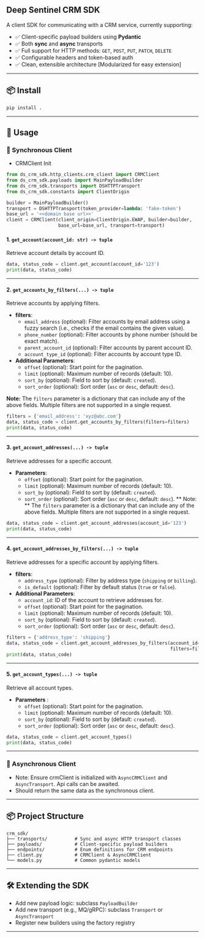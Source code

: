 ## Deep Sentinel CRM SDK

A client SDK for communicating with a CRM service, currently supporting:

- ✅ Client-specific payload builders using **Pydantic**
- ✅ Both **sync** and **async** transports
- ✅ Full support for HTTP methods: `GET`, `POST`, `PUT`, `PATCH`, `DELETE`
- ✅ Configurable headers and token-based auth
- ✅ Clean, extensible architecture [Modularized for easy extension]

---

## 📦 Install

```bash
pip install .
```

---

## 🚀 Usage

### 🔹 Synchronous Client

* CRMClient Init

```python
from ds_crm_sdk.http_clients.crm_client import CRMClient
from ds_crm_sdk.payloads import MainPayloadBuilder
from ds_crm_sdk.transports import DSHTTPTransport
from ds_crm_sdk.constants import ClientOrigin

builder = MainPayloadBuilder()
transport = DSHTTPTransport(token_provider=lambda: 'fake-token')
base_url = '<<domain base url>>'
client = CRMClient(client_origin=ClientOrigin.EWAP, builder=builder,
                   base_url=base_url, transport=transport)
```

#### 1. `get_account(account_id: str) -> tuple`
Retrieve account details by account ID.

```python
data, status_code = client.get_account(account_id='123')
print(data, status_code)
```

---

#### 2. `get_accounts_by_filters(...) -> tuple`
Retrieve accounts by applying filters.
- **filters**:
  - `email_address` (optional): Filter accounts by email address using a fuzzy search (i.e., checks if the email contains the given value).
  - `phone_number` (optional): Filter accounts by phone number (should be exact match).
  - `parent_account_id` (optional): Filter accounts by parent account ID.
  - `account_type_id` (optional): Filter accounts by account type ID.
- **Additional Parameters**:
  - `offset` (optional): Start point for the pagination.
  - `limit` (optional): Maximum number of records (default: 10).
  - `sort_by` (optional): Field to sort by (default: `created`).
  - `sort_order` (optional): Sort order (`asc` or `desc`, default: `desc`).

**Note:** The `filters` parameter is a dictionary that can include any of the above fields. Multiple filters are not supported in a single request.
```python
filters = {'email_address': 'xyz@abc.com'}
data, status_code = client.get_accounts_by_filters(filters=filters)
print(data, status_code)
```

---

#### 3. `get_account_addresses(...) -> tuple`
Retrieve addresses for a specific account.
- **Parameters**:
  - `offset` (optional): Start point for the pagination.
  - `limit` (optional): Maximum number of records (default: 10).
  - `sort_by` (optional): Field to sort by (default: `created`).
  - `sort_order` (optional): Sort order (`asc` or `desc`, default: `desc`).
** Note: ** The `filters` parameter is a dictionary that can include any of the above fields. Multiple filters are not supported in a single request.
```python
data, status_code = client.get_account_addresses(account_id='123')
print(data, status_code)
```

---

#### 4. `get_account_addresses_by_filters(...) -> tuple`
Retrieve addresses for a specific account by applying filters.
- **filters**:
  - `address_type` (optional): Filter by address type (`shipping` or `billing`).
  - `is_default` (optional): Filter by default status (`true` or `false`).
- **Additional Parameters**:
  - `account_id`: ID of the account to retrieve addresses for.
  - `offset` (optional): Start point for the pagination.
  - `limit` (optional): Maximum number of records (default: 10).
  - `sort_by` (optional): Field to sort by (default: `created`).
  - `sort_order` (optional): Sort order (`asc` or `desc`, default: `desc`).
```python
filters = {'address_type': 'shipping'}
data, status_code = client.get_account_addresses_by_filters(account_id='123',
                                                            filters=filters)
print(data, status_code)
```

---

#### 5. `get_account_types(...) -> tuple`
Retrieve all account types.
- **Parameters** :
  - `offset` (optional): Start point for the pagination.
  - `limit` (optional): Maximum number of records (default: 10).
  - `sort_by` (optional): Field to sort by (default: `created`).
  - `sort_order` (optional): Sort order (`asc` or `desc`, default: `desc`).
```python
data, status_code = client.get_account_types()
print(data, status_code)
```

---

### 🔹 Asynchronous Client
* Note: Ensure crmClient is initialized with `AsyncCRMClient` and `AsyncTransport`. Api calls can be awaited.
* Should return the same data as the synchronous client.

---

## 📦 Project Structure

```text
crm_sdk/
├── transports/          # Sync and async HTTP transport classes
├── payloads/            # Client-specific payload builders
├── endpoints/           # Enum definitions for CRM endpoints
├── client.py            # CRMClient & AsyncCRMClient
└── models.py            # Common pydantic models
```

---

## 🛠️ Extending the SDK

- Add new payload logic: subclass `PayloadBuilder`
- Add new transport (e.g., MQ/gRPC): subclass `Transport` or `AsyncTransport`
- Register new builders using the factory registry

---
